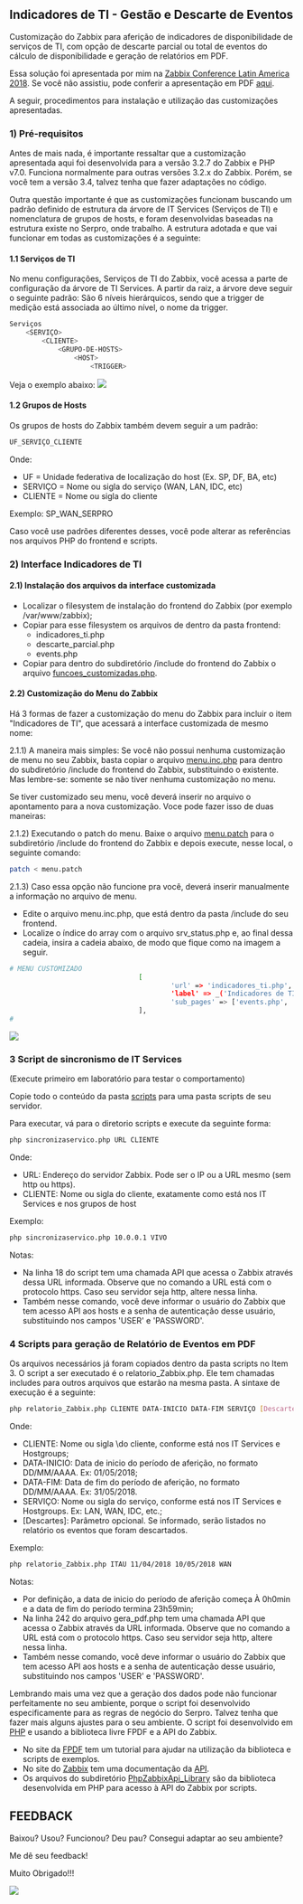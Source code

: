 ## Indicadores de TI - Gestão e Descarte de Eventos
Customização do Zabbix para aferição de indicadores de disponibilidade de serviços de TI, com opção de descarte parcial ou total de eventos do cálculo de disponibilidade e geração de relatórios em PDF.

Essa solução foi apresentada por mim na [Zabbix Conference Latin America 2018](http://conference.zabbix.com.br/programacao/).
Se você não assistiu, pode conferir a apresentação em PDF [aqui](.docs/Apresentacao_Zabbix-Conference-LatAm.pdf).

A seguir, procedimentos para instalação e utilização das customizações apresentadas.

### 1) Pré-requisitos

Antes de mais nada, é importante ressaltar que a customização apresentada aqui foi desenvolvida para a versão 3.2.7 do Zabbix e PHP v7.0. Funciona normalmente para outras versões 3.2.x do Zabbix. Porém, se você tem a versão 3.4, talvez tenha que fazer adaptações no código.

Outra questão importante é que as customizações funcionam buscando um padrão definido de estrutura da árvore de IT Services (Serviços de TI)  e nomenclatura de grupos de hosts, e foram desenvolvidas baseadas na estrutura existe no Serpro, onde trabalho.
A estrutura adotada e que vai funcionar em todas as customizações é a seguinte:

#### 1.1 Serviços de TI
No menu configurações, Serviços de TI do Zabbix, você acessa a parte de configuração da árvore de TI Services. A partir da raiz, a árvore deve seguir o seguinte padrão:
São 6 níveis hierárquicos, sendo que a trigger de medição está associada ao último nível, o nome da trigger.

```sh
Serviços 
    <SERVIÇO>
        <CLIENTE>
            <GRUPO-DE-HOSTS>
                <HOST>
                    <TRIGGER>
```

Veja o exemplo abaixo:
![](https://github.com/ramosluciano/Indicadores-de-TI---Descarte-de-Eventos/blob/master/.docs/img/IT-Services2.png)

#### 1.2 Grupos de Hosts

Os grupos de hosts do Zabbix também devem seguir a um padrão:

```sh
UF_SERVIÇO_CLIENTE
```

Onde:
- UF = Unidade federativa de localização do host (Ex. SP, DF, BA, etc)
- SERVIÇO = Nome ou sigla do serviço (WAN, LAN, IDC, etc)
- CLIENTE = Nome ou sigla do cliente

Exemplo: SP_WAN_SERPRO

Caso você use padrões diferentes desses, você pode alterar as referências nos arquivos PHP do frontend e scripts.



### 2) Interface Indicadores de TI

#### 2.1) Instalação dos arquivos da interface customizada

- Localizar o filesystem de instalação do frontend do Zabbix (por exemplo /var/www/zabbix);
- Copiar para esse filesystem os arquivos de dentro da pasta frontend:
  - indicadores_ti.php
  - descarte_parcial.php
  - events.php
- Copiar para dentro do subdiretório /include do frontend do Zabbix o arquivo [funcoes_customizadas.php](/frontend/include/funcoes_customizadas.php).

#### 2.2) Customização do Menu do Zabbix

Há 3 formas de fazer a customização do menu do Zabbix para incluir o item "Indicadores de TI", que acessará a interface customizada de mesmo nome:

2.1.1) A maneira mais simples: Se você não possui nenhuma customização de menu no seu Zabbix, basta copiar o arquivo [menu.inc.php](/frontend/include/menu.inc.php) para dentro do subdiretório /include do frontend do Zabbix, substituindo o existente. Mas lembre-se: somente se não tiver nenhuma customização no menu.

Se tiver customizado seu menu, você deverá inserir no arquivo o apontamento para a nova customização. Voce pode fazer isso de duas maneiras:

2.1.2) Executando o patch do menu. Baixe o arquivo [menu.patch](/frontend/include/menu.patch) para o subdiretório /include do 
frontend do Zabbix e depois execute, nesse local, o seguinte comando:

```sh
patch < menu.patch
```

2.1.3) Caso essa opção não funcione pra você, deverá inserir manualmente a informação no arquivo de menu.
- Edite o arquivo menu.inc.php, que está dentro da pasta /include do seu frontend.
- Localize o índice do array com o arquivo srv_status.php e, ao final dessa cadeia, insira a cadeia abaixo, de modo que fique como na imagem a seguir.

```sh
# MENU CUSTOMIZADO
                                [        
                                        'url' => 'indicadores_ti.php',
                                        'label' => _('Indicadores de TI'),
                                        'sub_pages' => ['events.php', 'descarte_parcial.php']
                                ],
#
```

![](https://github.com/ramosluciano/Indicadores-de-TI---Descarte-de-Eventos/blob/master/.docs/img/IT-Services.png)


### 3 Script de sincronismo de IT Services
(Execute primeiro em laboratório para testar o comportamento)

Copie todo o conteúdo da pasta [scripts](https://github.com/ramosluciano/Indicadores-de-TI---Descarte-de-Eventos/tree/master/scripts) para uma pasta scripts de seu servidor.

Para executar, vá para o diretorio scripts e execute da seguinte forma:

```sh
php sincronizaservico.php URL CLIENTE
```
Onde:
- URL: Endereço do servidor Zabbix. Pode ser o IP ou a URL mesmo (sem http ou https).
- CLIENTE: Nome ou sigla do cliente, exatamente como está nos IT Services e nos grupos de host

Exemplo:
```sh
php sincronizaservico.php 10.0.0.1 VIVO
```

Notas:
- Na linha 18 do script tem uma chamada API que acessa o Zabbix através dessa URL informada. Observe que no comando a URL está com o protocolo https. Caso seu servidor seja http, altere nessa linha.
- Também nesse comando, você deve informar o usuário do Zabbix que tem acesso API aos hosts e a senha de autenticação desse usuário, substituindo nos campos 'USER' e 'PASSWORD'.


### 4 Scripts para geração de Relatório de Eventos em PDF

Os arquivos necessários já foram copiados dentro da pasta scripts no Item 3.
O script a ser executado é o relatorio_Zabbix.php. Ele tem chamadas includes para outros arquivos que estarão na mesma pasta.
A sintaxe de execução é a seguinte:

```sh
php relatorio_Zabbix.php CLIENTE DATA-INICIO DATA-FIM SERVIÇO [Descartes]
```

Onde:

- CLIENTE: Nome ou sigla \do cliente, conforme está nos IT Services e Hostgroups;
- DATA-INICIO: Data de inicio do período de aferição, no formato DD/MM/AAAA. Ex: 01/05/2018;
- DATA-FIM: Data de fim do período de aferição, no formato DD/MM/AAAA. Ex: 31/05/2018.
- SERVIÇO: Nome ou sigla do serviço, conforme está nos IT Services e Hostgroups. Ex: LAN, WAN, IDC, etc.;
- [Descartes]: Parâmetro opcional. Se informado, serão listados no relatório os eventos que foram descartados.

Exemplo:
```sh
php relatorio_Zabbix.php ITAU 11/04/2018 10/05/2018 WAN
```

Notas: 
- Por definição, a data de inicio do período de aferição começa À 0h0min e a data de fim do período termina 23h59min;
- Na linha 242 do arquivo gera_pdf.php tem uma chamada API que acessa o Zabbix através da URL informada. Observe que no comando a URL está com o protocolo https. Caso seu servidor seja http, altere nessa linha.
- Também nesse comando, você deve informar o usuário do Zabbix que tem acesso API aos hosts e a senha de autenticação desse usuário, substituindo nos campos 'USER' e 'PASSWORD'.


Lembrando mais uma vez que a geração dos dados pode não funcionar perfeitamente no seu ambiente, porque o script foi desenvolvido especificamente para as regras de negócio do Serpro. Talvez tenha que fazer mais alguns ajustes para o seu ambiente.
O script foi desenvolvido em [PHP](http://php.net) e usando a biblioteca livre FPDF e a API do Zabbix.

- No site da [FPDF](http://www.fpdf.org/)  tem um tutorial para ajudar na utilização da biblioteca e scripts de exemplos.
- No site do [Zabbix](https://www.zabbix.com) tem uma documentação da [API](https://www.zabbix.com/documentation/3.2/manual/api).
- Os arquivos do subdiretório [PhpZabbixApi_Library](https://github.com/ramosluciano/Indicadores-de-TI---Descarte-de-Eventos/tree/master/scripts/PhpZabbixApi_Library) são da biblioteca desenvolvida em PHP para acesso à API do Zabbix por scripts.


## FEEDBACK

Baixou? Usou? Funcionou? Deu pau? Consegui adaptar ao seu ambiente?

Me dê seu feedback!

Muito Obrigado!!!

![](https://github.com/ramosluciano/Indicadores-de-TI---Descarte-de-Eventos/blob/master/.docs/img/emoji.jpeg)

